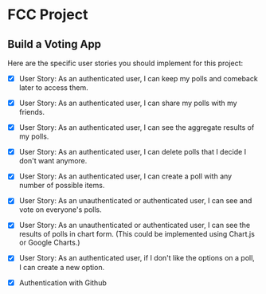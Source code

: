 # FCC Project

## Build a Voting App

Here are the specific user stories you should implement for this project:

-   [x] User Story: As an authenticated user, I can keep my polls and comeback
later to access them.

-   [x] User Story: As an authenticated user, I can share my polls with
my friends.

-   [x] User Story: As an authenticated user, I can see the aggregate results
 of my polls.

-   [x] User Story: As an authenticated user, I can delete polls that I decide
 I don't want anymore.

-   [x] User Story: As an authenticated user, I can create a poll with any
 number of possible items.

-   [x] User Story: As an unauthenticated or authenticated user, I can see and
vote on everyone's polls.

-   [x] User Story: As an unauthenticated or authenticated user, I can see
 the results of polls in chart form. (This could be implemented using Chart.js
 or Google Charts.)

-   [x] User Story: As an authenticated user, if I don't like the options
on a poll, I can create a new option.

-   [x] Authentication with Github
